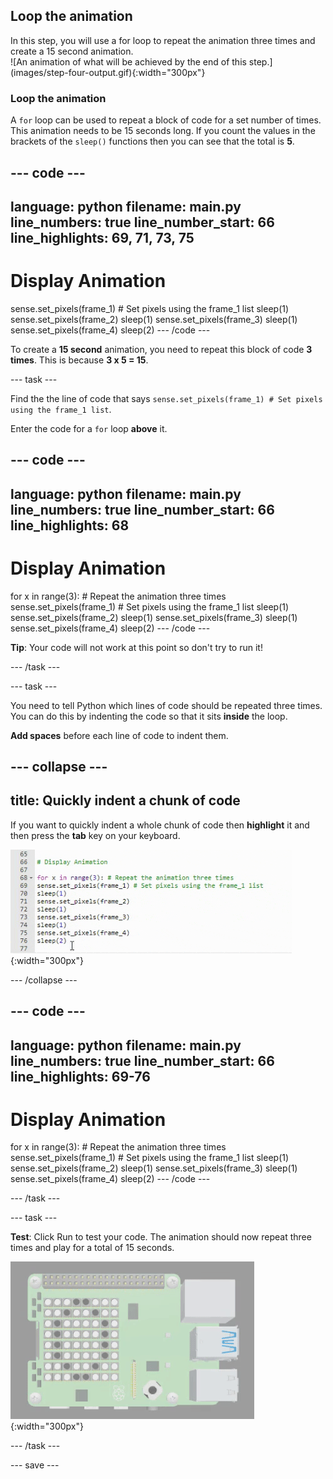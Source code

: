 ## Loop the animation

<div style="display: flex; flex-wrap: wrap">
<div style="flex-basis: 200px; flex-grow: 1; margin-right: 15px;">
In this step, you will use a for loop to repeat the animation three times and create a 15 second animation. 
</div>
<div>
![An animation of what will be achieved by the end of this step.](images/step-four-output.gif){:width="300px"}
</div>
</div>

### Loop the animation

A `for` loop can be used to repeat a block of code for a set number of times. This animation needs to be 15 seconds long. If you count the values in the brackets of the `sleep()` functions then you can see that the total is **5**. 

--- code ---
---
language: python
filename: main.py
line_numbers: true
line_number_start: 66
line_highlights: 69, 71, 73, 75
---
# Display Animation

sense.set_pixels(frame_1) # Set pixels using the frame_1 list
sleep(1)
sense.set_pixels(frame_2)
sleep(1)
sense.set_pixels(frame_3)
sleep(1)
sense.set_pixels(frame_4)
sleep(2)
--- /code ---

To create a **15 second** animation, you need to repeat this block of code **3 times**. This is because **3 x 5 = 15**.

--- task ---

Find the the line of code that says `sense.set_pixels(frame_1) # Set pixels using the frame_1 list`.

Enter the code for a `for` loop **above** it. 

--- code ---
---
language: python
filename: main.py
line_numbers: true
line_number_start: 66
line_highlights: 68
---
# Display Animation

for x in range(3): # Repeat the animation three times
sense.set_pixels(frame_1) # Set pixels using the frame_1 list
sleep(1)
sense.set_pixels(frame_2)
sleep(1)
sense.set_pixels(frame_3)
sleep(1)
sense.set_pixels(frame_4)
sleep(2)
--- /code ---

**Tip**: Your code will not work at this point so don't try to run it!

--- /task ---

--- task ---

You need to tell Python which lines of code should be repeated three times. You can do this by indenting the code so that it sits **inside** the loop.

**Add spaces** before each line of code to indent them.

--- collapse ---
---
title: Quickly indent a chunk of code
---

If you want to quickly indent a whole chunk of code then **highlight** it and then press the **tab** key on your keyboard. 

![An animation showing a chunk of code being indented in one go by using the tab key.](images/tab-code.gif){:width="300px"}

--- /collapse ---

--- code ---
---
language: python
filename: main.py
line_numbers: true
line_number_start: 66
line_highlights: 69-76
---
# Display Animation

for x in range(3): # Repeat the animation three times
  sense.set_pixels(frame_1) # Set pixels using the frame_1 list
  sleep(1)
  sense.set_pixels(frame_2)
  sleep(1)
  sense.set_pixels(frame_3)
  sleep(1)
  sense.set_pixels(frame_4)
  sleep(2)
--- /code ---

--- /task ---

--- task ---

**Test**: Click Run to test your code. The animation should now repeat three times and play for a total of 15 seconds. 

![An animation of what will be achieved by the end of this step.](images/step-four-output.gif){:width="300px"}

--- /task ---

--- save ---